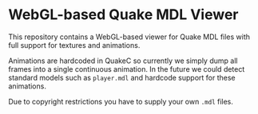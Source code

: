 WebGL-based Quake MDL Viewer
============================

This repository contains a WebGL-based viewer for Quake MDL files with full support for textures and animations.

Animations are hardcoded in QuakeC so currently we simply dump all frames into a single continuous animation. In the future we could detect standard models such as `player.mdl` and hardcode support for these animations.

Due to copyright restrictions you have to supply your own `.mdl` files.
